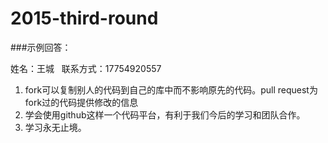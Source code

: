
# 2015-third-round

###示例回答：

姓名：王城  
联系方式：17754920557

1. fork可以复制别人的代码到自己的库中而不影响原先的代码。pull request为fork过的代码提供修改的信息
2. 学会使用github这样一个代码平台，有利于我们今后的学习和团队合作。
3. 学习永无止境。
